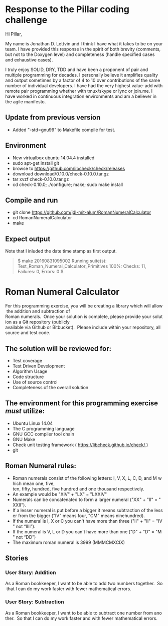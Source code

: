 # Response to the Pillar coding challenge

Hi Pillar,

My name is Jonathan D. Lettvin and
I think I have what it takes to be on your team.
I have provided this response in the spirit of both
brevity (comments, but not to the Doxygen level) and
completeness (handle specified cases and exhaustive cases).

I truly enjoy SOLID, DRY, TDD and have been
a proponent of pair and multiple programming for decades.
I personally believe it amplifies quality and output
sometimes by a factor of 4 to 10 over
contributions of the same number of individual developers.
I have had the very highest value-add with remote pair programming
whether with tmux/skype or lync or join.me.
I have worked in continuous integration environments
and am a believer in the agile manifesto.

## Update from previous version
* Added "-std=gnu99" to Makefile compile for test.

## Environment
* New virtualbox ubuntu 14.04.4 installed
* sudo apt-get install git
* browse to https://github.com/libcheck/check/releases
* download download/0.10.0/check-0.10.0.tar.gz
* tar xvzf check-0.10.0.tar.gz
* cd check-0.10.0; ./configure; make; sudo make install

## Compile and run
* git clone https://github.com/jdl-mit-alum/RomanNumeralCalculator
* cd RomanNumeralCalculator
* make

## Expect output
Note that I inluded the date time stamp as first output.
> $ make
> 20160831095002
> Running suite(s): Test_Roman_Numeral_Calculator_Primitives
> 100%: Checks: 11, Failures: 0, Errors: 0
> $

# Roman Numeral Calculator

For this programming exercise, you will be creating a library which will allow the addition and subtraction of
Roman numerals.  Once your solution is complete, please provide your solution as a Git repository (publicly
available via Github or Bitbucket).  Please include within your repository, all source and test code.

## The solution will be reviewed for:
* Test coverage
* Test Driven Development
* Algorithm Usage
* Code structure
* Use of source control 
* Completeness of the overall solution

## The environment for this programming exercise *must* utilize:
* Ubuntu Linux 14.04
* The C programming language
* GNU GCC compiler tool chain
* GNU Make
* Check unit testing framework ( https://libcheck.github.io/check/ )
* git

## Roman Numeral rules:
* Roman numerals consist of the following letters: I, V, X, L, C, D, and M which mean one, five, ten, fifty, hundred, five hundred and one thousand respectively.
* An example would be "XIV" + "LX" = "LXXIV"
* Numerals can be concatenated to form a larger numeral ("XX" + "II" = "XXII").
* If a lesser numeral is put before a bigger it means subtraction of the lesser from the bigger ("IV" means four, "CM" means ninehundred).
* If the numeral is I, X or C you can't have more than three ("II" + "II" = "IV" not “IIII”).
* If the numeral is V, L or D you can't have more than one ("D" + "D" = "M" not “DD”)
* The maximum roman numeral is 3999 (MMMCMXCIX)

## Stories

### User Story: Addition
As a Roman bookkeeper, I want to be able to add two numbers together.  So that I can do my work faster
with fewer mathematical errors.

### User Story: Subtraction
As a Roman bookkeeper, I want to be able to subtract one number from another.  So that I can do my work
faster and with fewer mathematical errors.
